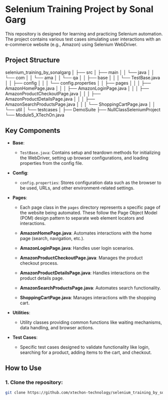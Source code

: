 # Selenium Training Project by Sonal Garg

This repository is designed for learning and practicing Selenium automation. The project contains various test cases simulating user interactions with an e-commerce website (e.g., Amazon) using Selenium WebDriver.

## Project Structure
selenium_training_by_sonalgarg │ ├── src │ ├── main │ │ └── java │ │ └── com │ │ └── ama │ │ └── qa │ │ ├── base │ │ │ └── TestBase.java │ │ ├── config │ │ │ └── config.properties │ │ ├── pages │ │ │ ├── AmazonHomePage.java │ │ │ ├── AmazonLoginPage.java │ │ │ ├── AmazonProductCheckoutPage.java │ │ │ ├── AmazonProductDetailsPage.java │ │ │ ├── AmazonSearchProductsPage.java │ │ │ └── ShoppingCartPage.java │ │ └── util │ └── testcases │ ├── DemoSuite ├── NullClassSeleniumProject └── Module5_XTechOn.java


## Key Components

- **Base**: 
  - `TestBase.java`: Contains setup and teardown methods for initializing the WebDriver, setting up browser configurations, and loading properties from the config file.
  
- **Config**: 
  - `config.properties`: Stores configuration data such as the browser to be used, URLs, and other environment-related settings.

- **Pages**: 
  - Each page class in the `pages` directory represents a specific page of the website being automated. These follow the Page Object Model (POM) design pattern to separate web element locators and interactions.

  - **AmazonHomePage.java**: Automates interactions with the home page (search, navigation, etc.).
  - **AmazonLoginPage.java**: Handles user login scenarios.
  - **AmazonProductCheckoutPage.java**: Manages the product checkout process.
  - **AmazonProductDetailsPage.java**: Handles interactions on the product details page.
  - **AmazonSearchProductsPage.java**: Automates search functionality.
  - **ShoppingCartPage.java**: Manages interactions with the shopping cart.

- **Utilities**:
  - Utility classes providing common functions like waiting mechanisms, data handling, and browser actions.

- **Test Cases**: 
  - Specific test cases designed to validate functionality like login, searching for a product, adding items to the cart, and checkout.

## How to Use

### 1. Clone the repository:

```bash
git clone https://github.com/xtechon-technology/selenium_training_by_sonalgarg.git
